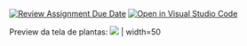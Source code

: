 [![Review Assignment Due Date](https://classroom.github.com/assets/deadline-readme-button-22041afd0340ce965d47ae6ef1cefeee28c7c493a6346c4f15d667ab976d596c.svg)](https://classroom.github.com/a/Li403BXs)
[![Open in Visual Studio Code](https://classroom.github.com/assets/open-in-vscode-2e0aaae1b6195c2367325f4f02e2d04e9abb55f0b24a779b69b11b9e10269abc.svg)](https://classroom.github.com/online_ide?assignment_repo_id=16146889&assignment_repo_type=AssignmentRepo)


Preview da tela de plantas:
![](https://github.com/user-attachments/assets/92b8f0f3-e98d-403f-94d6-17f8f6bf3a69) | width=50
